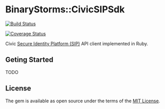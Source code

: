 # BinaryStorms::CivicSIPSdk

[![Build Status](https://travis-ci.com/BinaryStorms/civic-sip-ruby-sdk.svg?branch=master)](https://travis-ci.com/BinaryStorms/civic-sip-ruby-sdk)

[![Coverage Status](https://coveralls.io/repos/github/BinaryStorms/civic-sip-ruby-sdk/badge.svg?branch=master)](https://coveralls.io/github/BinaryStorms/civic-sip-ruby-sdk?branch=master)

Civic [Secure Identity Platform (SIP)](https://www.civic.com/products/secure-identity-platform) API client implemented in Ruby.

## Geting Started
TODO

## License

The gem is available as open source under the terms of the [MIT License](https://opensource.org/licenses/MIT).
